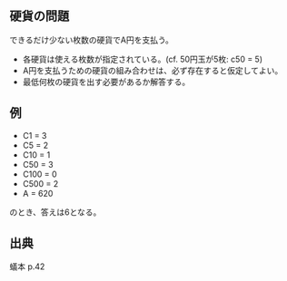 硬貨の問題
----

できるだけ少ない枚数の硬貨でA円を支払う。

* 各硬貨は使える枚数が指定されている。(cf. 50円玉が5枚: c50 = 5)
* A円を支払うための硬貨の組み合わせは、必ず存在すると仮定してよい。
* 最低何枚の硬貨を出す必要があるか解答する。

## 例

* C1 = 3
* C5 = 2
* C10 = 1
* C50 = 3
* C100 = 0
* C500 = 2
* A = 620

のとき、答えは6となる。

## 出典

蟻本 p.42
